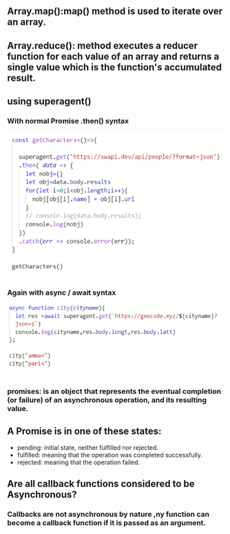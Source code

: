 ## Array.map():map() method is used to iterate over an array.


## Array.reduce(): method executes a reducer function for each value of an array and returns a single value which is the function's accumulated result.


## using superagent()

### With normal Promise .then() syntax

![then](then.PNG)

### Again with async / await syntax
![await](await.PNG)


### promises: is an object that represents the eventual completion (or failure) of an asynchronous operation, and its resulting value.


## A Promise is in one of these states:

- pending: initial state, neither fulfilled nor rejected.
- fulfilled: meaning that the operation was completed successfully.
- rejected: meaning that the operation failed.

## Are all callback functions considered to be Asynchronous?
###  Callbacks are not asynchronous by nature ,ny function can become a callback function if it is passed as an argument.